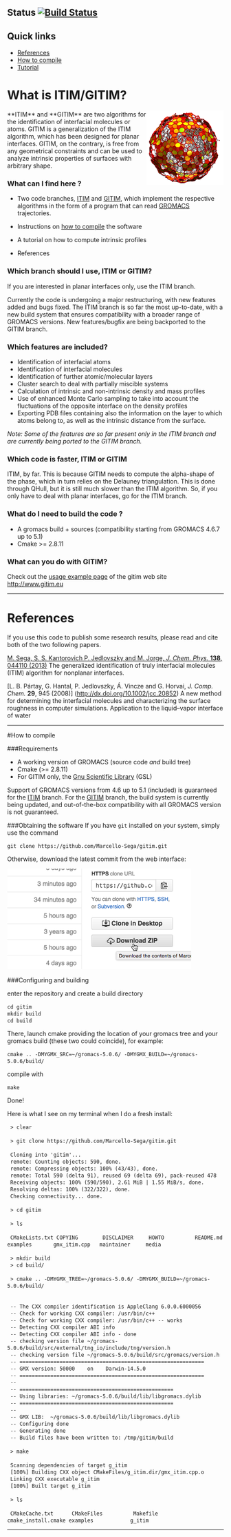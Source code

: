 ## Status [![Build Status](https://travis-ci.org/Marcello-Sega/gitim.svg?branch=ITIM)](https://travis-ci.org/Marcello-Sega/gitim) 

## Quick links
*  [References](#references)
*  [How to compile](#how-to-compile)
*  [Tutorial](TUTORIAL.md)

# What is ITIM/GITIM?  
<img src="https://raw.githubusercontent.com/Marcello-Sega/gitim/ITIM/media/soot1small.png" width="180" align="right" style="z-index:999;">
**ITIM** and **GITIM** are two algorithms for the identification
of interfacial molecules or atoms. GITIM is a generalization of the
ITIM algorithm, which has been designed for planar interfaces. GITIM,
on the contrary, is free from any geometrical constraints and can
be used to analyze intrinsic properties of surfaces with arbitrary
shape. 

### What can I find here ? 

* Two code branches,
[ITIM](https://github.com/Marcello-Sega/gitim/tree/ITIM) and
[GITIM](https://github.com/Marcello-Sega/gitim/tree/GITIM), which
implement the respective algorithms in the form of a program that
can read [GROMACS](http://www.gromacs.org) trajectories.

* Instructions on [how to compile](#how-to-compile) the software
 
* A tutorial on how to compute intrinsic profiles

* References

### Which branch should I use, ITIM or GITIM? 

If you are interested in planar interfaces only, use the ITIM branch.

Currently the code is undergoing a major restructuring, with new
features added and bugs fixed. The ITIM branch is so far the most
up-to-date, with a new build system that ensures compatibility with
a broader range of GROMACS versions. New features/bugfix are being
backported to the GITIM branch.

### Which features are included? 
* Identification of interfacial atoms
* Identification of interfacial molecules
* Identification of further atomic/molecular layers
* Cluster search to deal with partially miscible systems
* Calculation of intrinsic and non-intrinsic density and mass profiles
* Use of enhanced Monte Carlo sampling to take into account the fluctuations of the opposite interface on the density profiles
* Exporting PDB files containing also the information on the layer to which atoms belong to, as well as the intrinsic distance from the surface.

_Note: Some of the features are so far present only in the ITIM branch and are currently being ported to the GITIM branch._


### Which code is faster, ITIM or GITIM

ITIM, by far. This is because GITIM needs to compute the alpha-shape
of the phase, which in turn relies on the Delauney triangulation.
This is done through QHull, but it is still much slower than the
ITIM algorithm.  So, if you only have to deal with planar interfaces,
go for the ITIM branch.

### What do I need to build the code ? 

* A gromacs build + sources (compatibility starting from GROMACS 4.6.7 up to 5.1) 
* Cmake >= 2.8.11

### What can you do with GITIM?

Check out the [usage example page](http://www.gitim.eu/usage-examples) of the gitim web site http://www.gitim.eu

---------------------------

# References

If you use this code to publish some research results, please read and cite both of the two following papers.

[M. Sega, S. S. Kantorovich P. Jedlovszky and M. Jorge, _J. Chem. Phys._ **138**, 044110 (2013)](http://dx.doi.org/10.1063/1.4776196) The generalized identification of truly interfacial molecules (ITIM) algorithm for nonplanar interfaces.

[L. B. Pártay, G. Hantal, P. Jedlovszky, Á. Vincze and G. Horvai, _J. Comp. Chem._ **29**, 945 (2008)] (http://dx.doi.org/10.1002/jcc.20852)
A new method for determining the interfacial molecules and characterizing the surface roughness in computer simulations. Application to the liquid–vapor interface of water

-----------------

#How to compile

###Requirements
* A working version of GROMACS (source code _and_ build tree)
* Cmake (>= 2.8.11)
* For GITIM only, the [Gnu Scientific Library](http://www.gnu.org/software/gsl/) (GSL)

Support of GROMACS versions from 4.6 up to 5.1 (included) is guaranteed for the [ITIM](https://github.com/Marcello-Sega/gitim/tree/ITIM) branch.
For the [GITIM](https://github.com/Marcello-Sega/gitim/tree/GITIM)
branch, the build system is currently being updated, and out-of-the-box
compatibility with all GROMACS version is not guaranteed.

###Obtaining the software
If you have `git` installed on your system, simply use the command

    git clone https://github.com/Marcello-Sega/gitim.git

Otherwise, download the latest commit from the web interface:

![snapshot](media/git-clone.png)

###Configuring and building

enter the repository and create a build directory
  
    cd gitim  
    mkdir build
    cd build

There, launch cmake providing the location of your gromacs tree
and your gromacs build (these two could coincide), for example:

    cmake .. -DMYGMX_SRC=~/gromacs-5.0.6/ -DMYGMX_BUILD=~/gromacs-5.0.6/build/

compile with 
   
    make

Done!

Here is what I see on my terminal when I do a fresh install:

     > clear

     > git clone https://github.com/Marcello-Sega/gitim.git

     Cloning into 'gitim'...
     remote: Counting objects: 590, done.
     remote: Compressing objects: 100% (43/43), done.
     remote: Total 590 (delta 91), reused 69 (delta 69), pack-reused 478
     Receiving objects: 100% (590/590), 2.61 MiB | 1.55 MiB/s, done.
     Resolving deltas: 100% (322/322), done.
     Checking connectivity... done.

     > cd gitim

     > ls

     CMakeLists.txt COPYING        DISCLAIMER     HOWTO          README.md      examples       gmx_itim.cpp   maintainer     media

     > mkdir build
     > cd build/

     > cmake .. -DMYGMX_TREE=~/gromacs-5.0.6/ -DMYGMX_BUILD=~/gromacs-5.0.6/build/


     -- The CXX compiler identification is AppleClang 6.0.0.6000056
     -- Check for working CXX compiler: /usr/bin/c++
     -- Check for working CXX compiler: /usr/bin/c++ -- works
     -- Detecting CXX compiler ABI info
     -- Detecting CXX compiler ABI info - done
     -- checking version file ~/gromacs-5.0.6/build/src/external/tng_io/include/tng/version.h
     -- checking version file ~/gromacs-5.0.6/build/src/gromacs/version.h
     -- ============================================================
     -- GMX version: 50000    on    Darwin-14.5.0   
     -- ============================================================
     -- 
     -- ==================================================
     -- Using libraries: ~/gromacs-5.0.6/build/lib/libgromacs.dylib 
     -- ==================================================
     -- 
     -- GMX LIB:  ~/gromacs-5.0.6/build/lib/libgromacs.dylib
     -- Configuring done
     -- Generating done
     -- Build files have been written to: /tmp/gitim/build

     > make

     Scanning dependencies of target g_itim
     [100%] Building CXX object CMakeFiles/g_itim.dir/gmx_itim.cpp.o
     Linking CXX executable g_itim
     [100%] Built target g_itim

     > ls

     CMakeCache.txt      CMakeFiles          Makefile            cmake_install.cmake examples            g_itim

---------------------------


